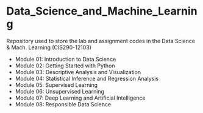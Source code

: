 ﻿# Data_Science_and_Machine_Learning

 Repository used to store the lab and assignment codes in the Data Science & Mach. Learning (CIS290-12103)

- Module 01: Introduction to Data Science
- Module 02: Getting Started with Python
- Module 03: Descriptive Analysis and Visualization
- Module 04: Statistical Inference and Regression Analysis
- Module 05: Supervised Learning
- Module 06: Unsupervised Learning
- Module 07: Deep Learning and Artificial Intelligence
- Module 08: Responsible Data Science
